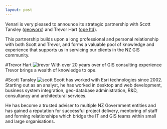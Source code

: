 ```yaml
---
layout: post
---
```


Venari is very pleased to announce its strategic partnership with Scott Tansley ([geoworx][geoworx]) and Trevor Hart ([ope ltd][ope]).

This partnership builds upon a long professional and personal relationship with both Scott and Trevor, and forms a valuable pool of knowledge and experience that supports us in servicing our clients in the NZ GIS community.

#Trevor Hart
![trevor](../../../img/partnerships/trevor.jpg)
With over 20 years over of GIS consulting experience Trevor brings a wealth of knowledge to ope.

#Scott Tansley
![scott](../../../img/partnerships/scott.jpg)
Scott has worked with Esri technologies since 2002.  Starting out as an analyst, he has worked in desktop and web development, business system integration, geo-database administration, R&D, consultancy and architectural services.  

He has become a trusted adviser to multiple NZ Government entities and has gained a reputation for successful project delivery, mentoring of staff and forming relationships which bridge the IT and GIS teams within small and large organisations.

[geoworx]: https://www.geoworx.co.nz
[ope]: https://ope.nz/
